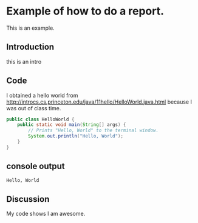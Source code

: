 # Example of how to do a report.

This is an example.

## Introduction

this is an intro

## Code
I obtained a hello world from 
http://introcs.cs.princeton.edu/java/11hello/HelloWorld.java.html
because I was out of class time.

```java
public class HelloWorld {
    public static void main(String[] args) {
        // Prints "Hello, World" to the terminal window.
        System.out.println("Hello, World");
    }
}
```

## console output

```sh
Hello, World
```

## Discussion

My code shows I am awesome.